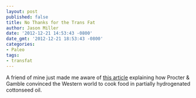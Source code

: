 ```yaml
---
layout: post
published: false
title: No Thanks for the Trans Fat
author: Jason Miller
date: '2012-12-21 14:53:43 -0800'
date_gmt: '2012-12-21 18:53:43 -0800'
categories:
- Paleo
tags:
- transfat
---
```


A friend of mine just made me aware of [this article][] explaining how Procter &
Gamble convinced the Western world to cook food in partially hydrogenated
cottonseed oil.

[this article]: http://www.functionalps.com/blog/2012/12/13/how-vegetable-oils-replaced-animal-fats-in-the-american-diet/
